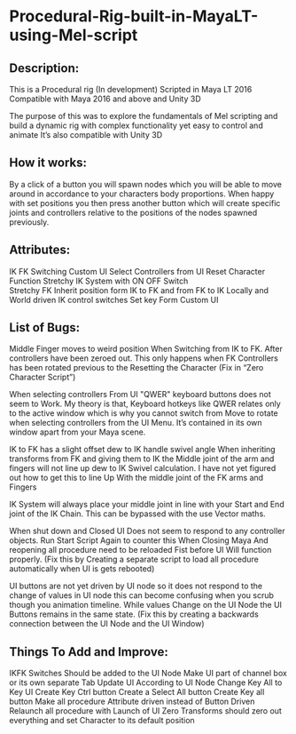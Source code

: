 # Procedural-Rig-built-in-MayaLT-using-Mel-script

Description:
------------
This is a Procedural rig (In development)
Scripted in Maya LT 2016 
Compatible with Maya 2016 and above and Unity 3D

The purpose of this was to explore the fundamentals of Mel scripting and build a dynamic rig with complex functionality yet easy to control and animate 
It’s also compatible with Unity 3D
 
How it works:
------------ 
By a click of a button you will spawn nodes which you will be able to move around in accordance to your characters body proportions. When happy with set positions you then press another button which will create specific joints and controllers relative to the positions of the nodes spawned previously.

Attributes:
-----------
IK FK Switching 
Custom UI
Select Controllers from UI
Reset Character Function
Stretchy IK System with ON OFF Switch  
Stretchy FK 
Inherit position form IK to FK and from FK to IK
Locally and World driven IK control switches 
Set key Form Custom UI   

List of Bugs:
-------------
Middle Finger moves to weird position When Switching from IK to FK. After controllers have been zeroed out. This only happens when FK Controllers has been rotated previous to the Resetting the Character (Fix in “Zero Character Script”)


When selecting controllers From UI "QWER" keyboard buttons does not seem to Work. My theory is that, Keyboard hotkeys like QWER relates only to the active window which is why you cannot switch from Move to rotate when selecting controllers from the UI Menu. It’s contained in its own window apart from your Maya scene.

IK to FK has a slight offset dew to IK handle swivel angle
When inheriting transforms from FK and giving them to IK the Middle joint of the arm and fingers will not line up dew to IK Swivel calculation. I have not yet figured out how to get this to line Up With the middle joint of the FK arms and Fingers 

IK System will always place your middle joint in line with your Start and End joint of the IK Chain. This can be bypassed with the use Vector maths.

When shut down and Closed UI Does not seem to respond to any controller objects. Run Start Script Again to counter this
When Closing Maya And reopening all procedure need to be reloaded Fist before UI Will function properly. (Fix this by Creating a separate script to load all procedure automatically when UI is gets rebooted)

UI buttons are not yet driven by UI node so it does not respond to the change of values in UI node this can become confusing when you scrub though you animation timeline. While values Change on the UI Node the UI Buttons remains in the same state. (Fix this by creating a backwards connection between the UI Node and the UI Window)


Things To Add and Improve:
-------------------------
IKFK Switches Should be added to the UI Node
Make UI part of channel box or its own separate Tab
Update UI According to UI Node
Change Key All to Key UI
Create Key Ctrl button 
Create a Select All button 
Create Key all button 
Make all procedure Attribute driven instead of Button Driven 
Relaunch all procedure with Launch of UI
Zero Transforms should zero out everything and set Character to its default position
